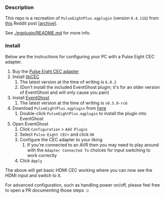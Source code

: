 ### Description

This repo is a recreation of `PulseEightPlus.egplugin` (version `0.4.11b`) from [this](https://reddit.com/r/htpc/comments/rkspso/hdmi_cec_with_pc/hpcvl8d/) Reddit post [[archive](https://web.archive.org/web/20240922223342/https://old.reddit.com/r/htpc/comments/rkspso/hdmi_cec_with_pc/hpcvl8d/)].

See [./egplugin/README.md](./egplugin/README.md) for more info.


### Install

Below are the instructions for configuring your PC with a Pulse Eight CEC adapter.

1) Buy the [Pulse Eight CEC adapter](https://www.pulse-eight.com/p/104/usb-hdmi-cec-adapter)
1) Install [libCEC](https://github.com/Pulse-Eight/libcec/releases)
    1) The latest version at the time of writing is `6.0.2`
    1) (Don't install the included EventGhost plugin; it's for an older version of EventGhost and will only cause you pain)
1) Install [EventGhost](https://github.com/EventGhost/EventGhost/releases)
    1) The latest version at the time of writing is `v0.5.0-rc6`
1) Download `PulseEightPlus.egplugin` from [here](https://github.com/sam-6174/pulse-eight-egplugin/releases)
    1) Double-click `PulseEightPlus.egplugin` to install the plugin into EventGhost
1) Open EventGhost
    1) Click `Configuration` > `Add Plugin`
    1) Select `Pulse-Eight CEC+` and click `OK`
    1) Configure the CEC adapter to your liking
        1) If you're connected to an AVR then you may need to play around with the `Adapter Connected To` choices for input switching to work correctly
    1) Click `Apply`

The above will get basic HDMI CEC working where you can now see the HDMI input and switch to it.

For advanced configuration, such as handling power on/off, please feel free to open a PR documenting those steps ☺
